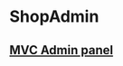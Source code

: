 # ShopAdmin

## [MVC Admin panel](https://github.com/undecimodia59/ShopAdmin/tree/main/admin-panel)

